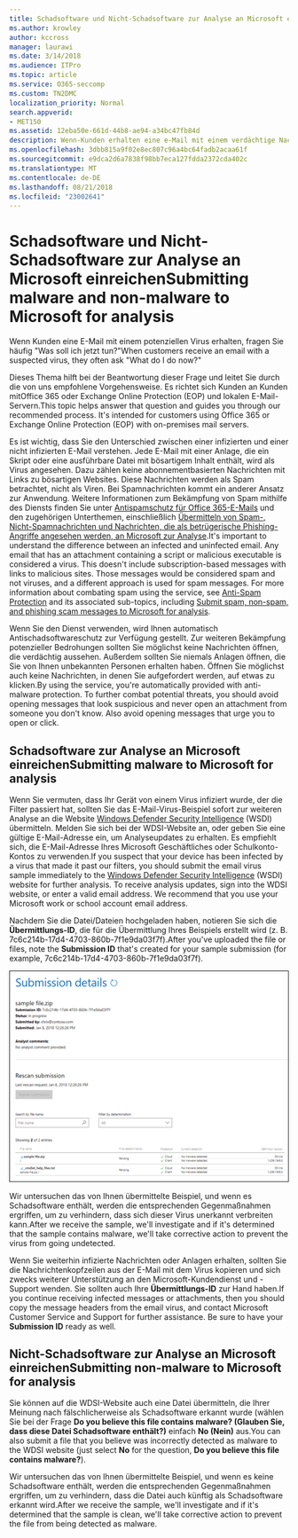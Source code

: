 ```yaml
---
title: Schadsoftware und Nicht-Schadsoftware zur Analyse an Microsoft einreichen
ms.author: krowley
author: kccross
manager: laurawi
ms.date: 3/14/2018
ms.audience: ITPro
ms.topic: article
ms.service: O365-seccomp
ms.custom: TN2DMC
localization_priority: Normal
search.appverid:
- MET150
ms.assetid: 12eba50e-661d-44b8-ae94-a34bc47fb84d
description: Wenn-Kunden erhalten eine e-Mail mit einem verdächtige Nachrichten Virus, diese oft AskWhat führen Sie jetzt tun?
ms.openlocfilehash: 3dbb815a9f02e8ec807c96a4bc64fadb2acaa61f
ms.sourcegitcommit: e9dca2d6a7838f98bb7eca127fdda2372cda402c
ms.translationtype: MT
ms.contentlocale: de-DE
ms.lasthandoff: 08/21/2018
ms.locfileid: "23002641"
---
```

# <a name="submitting-malware-and-non-malware-to-microsoft-for-analysis"></a><span data-ttu-id="4a169-103">Schadsoftware und Nicht-Schadsoftware zur Analyse an Microsoft einreichen</span><span class="sxs-lookup"><span data-stu-id="4a169-103">Submitting malware and non-malware to Microsoft for analysis</span></span>

<span data-ttu-id="4a169-104">Wenn Kunden eine E-Mail mit einem potenziellen Virus erhalten, fragen Sie häufig "Was soll ich jetzt tun?"</span><span class="sxs-lookup"><span data-stu-id="4a169-104">When customers receive an email with a suspected virus, they often ask "What do I do now?"</span></span>
  
<span data-ttu-id="4a169-p101">Dieses Thema hilft bei der Beantwortung dieser Frage und leitet Sie durch die von uns empfohlene Vorgehensweise. Es richtet sich Kunden an Kunden mitOffice 365 oder Exchange Online Protection (EOP) und lokalen E-Mail-Servern.</span><span class="sxs-lookup"><span data-stu-id="4a169-p101">This topic helps answer that question and guides you through our recommended process. It's intended for customers using Office 365 or Exchange Online Protection (EOP) with on-premises mail servers.</span></span>
  
<span data-ttu-id="4a169-p102">Es ist wichtig, dass Sie den Unterschied zwischen einer infizierten und einer nicht infizierten E-Mail verstehen. Jede E-Mail mit einer Anlage, die ein Skript oder eine ausführbare Datei mit bösartigem Inhalt enthält, wird als Virus angesehen. Dazu zählen keine abonnementbasierten Nachrichten mit Links zu bösartigen Websites. Diese Nachrichten werden als Spam betrachtet, nicht als Viren. Bei Spamnachrichten kommt ein anderer Ansatz zur Anwendung. Weitere Informationen zum Bekämpfung von Spam mithilfe des Diensts finden Sie unter [Antispamschutz für Office 365-E-Mails](http://technet.microsoft.com/library/d5c58b9d-c9a2-4f2e-b4aa-b202aa4d5e7d.aspx) und den zugehörigen Unterthemen, einschließlich [Übermitteln von Spam-, Nicht-Spamnachrichten und Nachrichten, die als betrügerische Phishing-Angriffe angesehen werden, an Microsoft zur Analyse](submit-spam-non-spam-and-phishing-scam-messages-to-microsoft-for-analysis.md).</span><span class="sxs-lookup"><span data-stu-id="4a169-p102">It's important to understand the difference between an infected and uninfected email. Any email that has an attachment containing a script or malicious executable is considered a virus. This doesn't include subscription-based messages with links to malicious sites. Those messages would be considered spam and not viruses, and a different approach is used for spam messages. For more information about combating spam using the service, see [Anti-Spam Protection](http://technet.microsoft.com/library/d5c58b9d-c9a2-4f2e-b4aa-b202aa4d5e7d.aspx) and its associated sub-topics, including [Submit spam, non-spam, and phishing scam messages to Microsoft for analysis](submit-spam-non-spam-and-phishing-scam-messages-to-microsoft-for-analysis.md).</span></span> 
  
<span data-ttu-id="4a169-p103">Wenn Sie den Dienst verwenden, wird Ihnen automatisch Antischadsoftwareschutz zur Verfügung gestellt. Zur weiteren Bekämpfung potenzieller Bedrohungen sollten Sie möglichst keine Nachrichten öffnen, die verdächtig aussehen. Außerdem sollten Sie niemals Anlagen öffnen, die Sie von Ihnen unbekannten Personen erhalten haben. Öffnen Sie möglichst auch keine Nachrichten, in denen Sie aufgefordert werden, auf etwas zu klicken.</span><span class="sxs-lookup"><span data-stu-id="4a169-p103">By using the service, you're automatically provided with anti-malware protection. To further combat potential threats, you should avoid opening messages that look suspicious and never open an attachment from someone you don't know. Also avoid opening messages that urge you to open or click.</span></span>
  
## <a name="submitting-malware-to-microsoft-for-analysis"></a><span data-ttu-id="4a169-115">Schadsoftware zur Analyse an Microsoft einreichen</span><span class="sxs-lookup"><span data-stu-id="4a169-115">Submitting malware to Microsoft for analysis</span></span>

<span data-ttu-id="4a169-p104">Wenn Sie vermuten, dass Ihr Gerät von einem Virus infiziert wurde, der die Filter passiert hat, sollten Sie das E-Mail-Virus-Beispiel sofort zur weiteren Analyse an die Website [Windows Defender Security Intelligence](https://go.microsoft.com/fwlink/p/?LinkId=196858) (WSDI) übermitteln. Melden Sie sich bei der WDSI-Website an, oder geben Sie eine gültige E-Mail-Adresse ein, um Analyseupdates zu erhalten. Es empfiehlt sich, die E-Mail-Adresse Ihres Microsoft Geschäftliches oder Schulkonto-Kontos zu verwenden.</span><span class="sxs-lookup"><span data-stu-id="4a169-p104">If you suspect that your device has been infected by a virus that made it past our filters, you should submit the email virus sample immediately to the [Windows Defender Security Intelligence](https://go.microsoft.com/fwlink/p/?LinkId=196858) (WSDI) website for further analysis. To receive analysis updates, sign into the WDSI website, or enter a valid email address. We recommend that you use your Microsoft work or school account email address.</span></span> 
  
<span data-ttu-id="4a169-119">Nachdem Sie die Datei/Dateien hochgeladen haben, notieren Sie sich die **Übermittlungs-ID**, die für die Übermittlung Ihres Beispiels erstellt wird (z. B. 7c6c214b-17d4-4703-860b-7f1e9da03f7f).</span><span class="sxs-lookup"><span data-stu-id="4a169-119">After you've uploaded the file or files, note the **Submission ID** that's created for your sample submission (for example, 7c6c214b-17d4-4703-860b-7f1e9da03f7f).</span></span> 
  
![Übermittlungsdetails auf der Windows Defender Security Intelligence-Website](media/EOP-Malware-Protection-Center.png)
  
<span data-ttu-id="4a169-121">Wir untersuchen das von Ihnen übermittelte Beispiel, und wenn es Schadsoftware enthält, werden die entsprechenden Gegenmaßnahmen ergriffen, um zu verhindern, dass sich dieser Virus unerkannt verbreiten kann.</span><span class="sxs-lookup"><span data-stu-id="4a169-121">After we receive the sample, we'll investigate and if it's determined that the sample contains malware, we'll take corrective action to prevent the virus from going undetected.</span></span>
  
<span data-ttu-id="4a169-p105">Wenn Sie weiterhin infizierte Nachrichten oder Anlagen erhalten, sollten Sie die Nachrichtenkopfzeilen aus der E-Mail mit dem Virus kopieren und sich zwecks weiterer Unterstützung an den Microsoft-Kundendienst und -Support wenden. Sie sollten auch Ihre **Übermittlungs-ID** zur Hand haben.</span><span class="sxs-lookup"><span data-stu-id="4a169-p105">If you continue receiving infected messages or attachments, then you should copy the message headers from the email virus, and contact Microsoft Customer Service and Support for further assistance. Be sure to have your **Submission ID** ready as well.</span></span> 
  
## <a name="submitting-non-malware-to-microsoft-for-analysis"></a><span data-ttu-id="4a169-124">Nicht-Schadsoftware zur Analyse an Microsoft einreichen</span><span class="sxs-lookup"><span data-stu-id="4a169-124">Submitting non-malware to Microsoft for analysis</span></span>

<span data-ttu-id="4a169-125">Sie können auf die WDSI-Website auch eine Datei übermitteln, die Ihrer Meinung nach fälschlicherweise als Schadsoftware erkannt wurde (wählen Sie bei der Frage **Do you believe this file contains malware? (Glauben Sie, dass diese Datei Schadsoftware enthält?)** einfach **No (Nein)** aus.</span><span class="sxs-lookup"><span data-stu-id="4a169-125">You can also submit a file that you believe was incorrectly detected as malware to the WDSI website (just select **No** for the question, **Do you believe this file contains malware?**).</span></span>
  
<span data-ttu-id="4a169-126">Wir untersuchen das von Ihnen übermittelte Beispiel, und wenn es keine Schadsoftware enthält, werden die entsprechenden Gegenmaßnahmen ergriffen, um zu verhindern, dass die Datei auch künftig als Schadsoftware erkannt wird.</span><span class="sxs-lookup"><span data-stu-id="4a169-126">After we receive the sample, we'll investigate and if it's determined that the sample is clean, we'll take corrective action to prevent the file from being detected as malware.</span></span>
  

